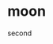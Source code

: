 # moon
second
<img src="https://i.pinimg.com/736x/46/ce/56/46ce5685ffd3605122e6db5fe810ec10.jpg" alt="">
